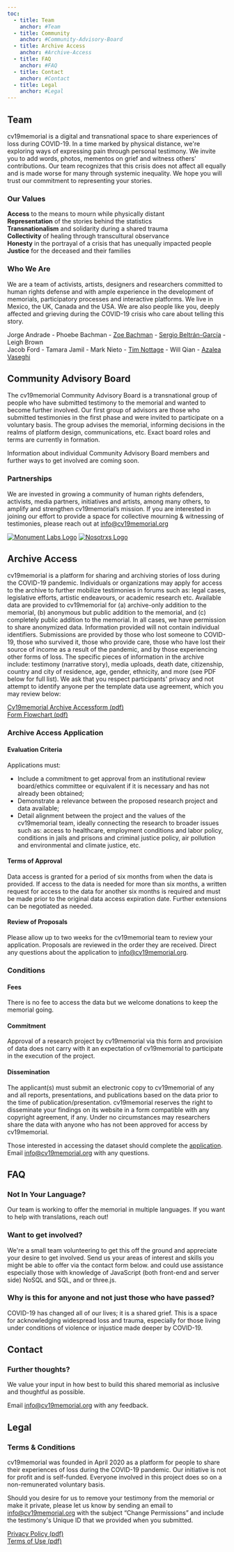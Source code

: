 ```yaml
---
toc:
  - title: Team
    anchor: #Team
  - title: Community
    anchor: #Community-Advisory-Board
  - title: Archive Access
    anchor: #Archive-Access
  - title: FAQ
    anchor: #FAQ
  - title: Contact
    anchor: #Contact
  - title: Legal
    anchor: #Legal
---  
```


## <a name="Team"></a>Team

cv19memorial is a digital and transnational space to share experiences of loss during COVID-19. In a time marked by physical distance, we're exploring ways of expressing pain through personal testimony. We invite you to add words, photos, mementos on grief and witness others' contributions. Our team recognizes that this crisis does not affect all equally and is made worse for many through systemic inequality. We hope you will trust our commitment to representing your stories.

### Our Values
**Access** to the means to mourn while physically distant   
**Representation** of the stories behind the statistics  
**Transnationalism** and solidarity during a shared trauma  
**Collectivity** of healing through transcultural observance   
**Honesty** in the portrayal of a crisis that has unequally impacted people  
**Justice** for the deceased and their families  

### Who We Are
We are a team of activists, artists, designers and researchers committed to human rights defense and with ample experience in the development of memorials, participatory processes and interactive platforms. We live in Mexico, the UK, Canada and the USA. We are also people like you, deeply affected and grieving during the COVID-19 crisis who care about telling this story.

Jorge Andrade - Phoebe Bachman - [Zoe Bachman](https://cargocollective.com/zoebachman) - [Sergio Beltrán-García](https://ssbeltran.com/) - Leigh Brown   
Jacob Ford - Tamara Jamil - Mark Nieto - [Tim Nottage](https://www.timnottage.com/) - Will Qian - [Azalea Vaseghi](https://www.azaleavaseghi.com/)


## <a name="Community-Advisory-Board"></a>Community Advisory Board
The cv19memorial Community Advisory Board is a transnational group of people who have submitted testimony to the memorial and wanted to become further involved. Our first group of advisors are those who submitted testimonies in the first phase and were invited to participate on a voluntary basis. The group advises the memorial, informing decisions in the realms of platform design, communications, etc. Exact board roles and terms are currently in formation. 

Information about individual Community Advisory Board members and further ways to get involved are coming soon.

### Partnerships
We are invested in growing a community of human rights defenders, activists, media partners, initiatives and artists, among many others, to amplify and strengthen cv19memorial’s mission. If you are interested in joining our effort to provide a space for collective mourning & witnessing of testimonies, please reach out at info@cv19memorial.org

<a href="https://monumentlab.com" target="_blank"><img class="partner-logo" alt="Monument Labs Logo" src="../images/logos/MonumentLab_Logo.png"></a>
<a href="https://nosotrxs.org" target="_blank"><img class="partner-logo" alt="Nosotrxs Logo" src="../images/logos/Nosotrxs_Logo.png"></a>



## <a name="Archive-Access"></a>Archive Access
cv19memorial is a platform for sharing and archiving stories of loss during the COVID-19 pandemic. Individuals or organizations may apply for access to the archive to further mobilize testimonies in forums such as: legal cases, legislative efforts, artistic endeavours, or academic research etc. 
Available data are provided to cv19memorial for (a) archive-only addition to the memorial, (b) anonymous but public addition to the memorial, and (c) completely public addition to the memorial. In all cases, we have permission to share anonymized data. Information provided will not contain individual identifiers. 
Submissions are provided by those who lost someone to COVID-19, those who survived it, those who provide care, those who have lost their source of income as a result of the pandemic, and by those experiencing other forms of loss. The specific pieces of information in the archive include: testimony (narrative story), media uploads, death date, citizenship, country and city of residence, age, gender, ethnicity, and more (see PDF below for full list). We ask that you respect participants' privacy and not attempt to identify anyone per the template data use agreement, which you may review below:

[Cv19memorial Archive Accessform (pdf)](../images/pdfs/cv19memorialDataUseAgreement_Sample.pdf)  
[Form Flowchart (pdf)](../images/pdfs/cv19memorial_Form_Flowchart.pdf) 
 

### Archive Access Application


#### Evaluation Criteria
Applications must:
- Include a commitment to get approval from an institutional review board/ethics committee or equivalent if it is necessary and has not already been obtained;
- Demonstrate a relevance between the proposed research project and data available;
- Detail alignment between the project and the values of the cv19memorial team, ideally connecting the research to broader issues such as: access to healthcare, employment conditions and labor policy, conditions in jails and prisons and criminal justice policy, air pollution and environmental and climate justice, etc.

#### Terms of Approval
Data access is granted for a period of six months from when the data is provided. If access to the data is needed for more than six months, a written request for access to the data for another six months is required and must be made prior to the original data access expiration date. Further extensions can be negotiated as needed.

#### Review of Proposals
Please allow up to two weeks for the cv19memorial team to review your application. Proposals are reviewed in the order they are received. Direct any questions about the application to <a href="mailto:info@cv19memorial.org">info@cv19memorial.org</a>.

### Conditions
#### Fees
There is no fee to access the data but we welcome donations to keep the memorial going.

#### Commitment
Approval of a research project by cv19memorial via this form and provision of data does not carry with it an expectation of cv19memorial to participate in the execution of the project.

#### Dissemination
The applicant(s) must submit an electronic copy to cv19memorial of any and all reports, presentations, and publications based on the data prior to the time of publication/presentation. cv19memorial reserves the right to disseminate your findings on its website in a form compatible with any copyright agreement, if any. Under no circumstances may researchers share the data with anyone who has not been approved for access by cv19memorial.

Those interested in accessing the dataset should complete the [application](https://cv19memorial.typeform.com/to/m3p8Qn). Email <a href="mailto:info@cv19memorial.org">info@cv19memorial.org</a> with any questions.

## <a name="FAQ"></a>FAQ
### Not In Your Language?
Our team is working to offer the memorial in multiple languages. If you want to help with translations, reach out!

### Want to get involved?
We're a small team volunteering to get this off the ground and appreciate your desire to get involved. Send us your areas of interest and skills you might be able to offer via the contact form below.  and could use assistance especially those with knowledge of JavaScript (both front-end and server side) NoSQL and SQL, and or three.js. 

### Why is this for anyone and not just those who have passed?
COVID-19 has changed all of our lives; it is a shared grief. This is a space for acknowledging widespread loss and trauma, especially for those living under conditions of violence or injustice made deeper by COVID-19.


## <a name="Contact"></a>Contact

### Further thoughts?
We value your input in how best to build this shared memorial as inclusive and thoughtful as possible.

Email <a href="mailto:info@cv19memorial.org">info@cv19memorial.org</a> with any feedback.


## <a name="Legal"></a>Legal
### Terms & Conditions
cv19memorial was founded in April 2020 as a platform for people to share their experiences of loss during the COVID-19 pandemic. Our initiative is not for profit and is self-funded. Everyone involved in this project does so on a non-remunerated voluntary basis.

Should you desire for us to remove your testimony from the memorial or make it private, please let us know by sending an email to info@cv19memorial.org with the subject “Change Permissions” and include the testimony's Unique ID that we provided when you submitted.  

[Privacy Policy (pdf)](../images/pdfs/cv19memorial_PrivacyPolicy_15-05-2020.pdf)  
[Terms of Use (pdf)](../images/pdfs/cv19memorial_TermsOfUse_15-05-2020.pdf)  
